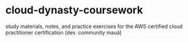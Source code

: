 # cloud-dynasty-coursework
study materials, notes, and practice exercises for the AWS certified cloud practitioner certification (dev. community mauá)
